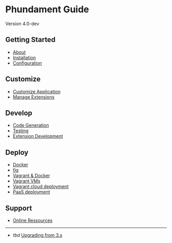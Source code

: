 Phundament Guide
================

Version 4.0-dev

Getting Started
---------------

- [About](10-about.md)
- [Installation](20-installation.md)
- [Configuration](21-configuration.md)

Customize 
---------

- [Customize Application](30-customize.md)
- [Manage Extensions](31-extension-management.md)

Develop
-------

- [Code Generation](41-code-generation.md)
- [Testing](42-testing.md)
- [Extension Development](44-extension-development.md)

Deploy
------

- [Docker](51-docker.md)
- [fig](51-fig.md)
- [Vagrant & Docker](51-vagrant-docker.md)
- [Vagrant VMs](51-vagrant.md)
- [Vagrant cloud deployment](51-vagrant-cloud.md)
- [PaaS deployment](52-paas.md)

Support
-------

- [Online Ressources](70-links.md)

---

- *tbd* [Upgrading from 3.x](11-upgrading.md)
